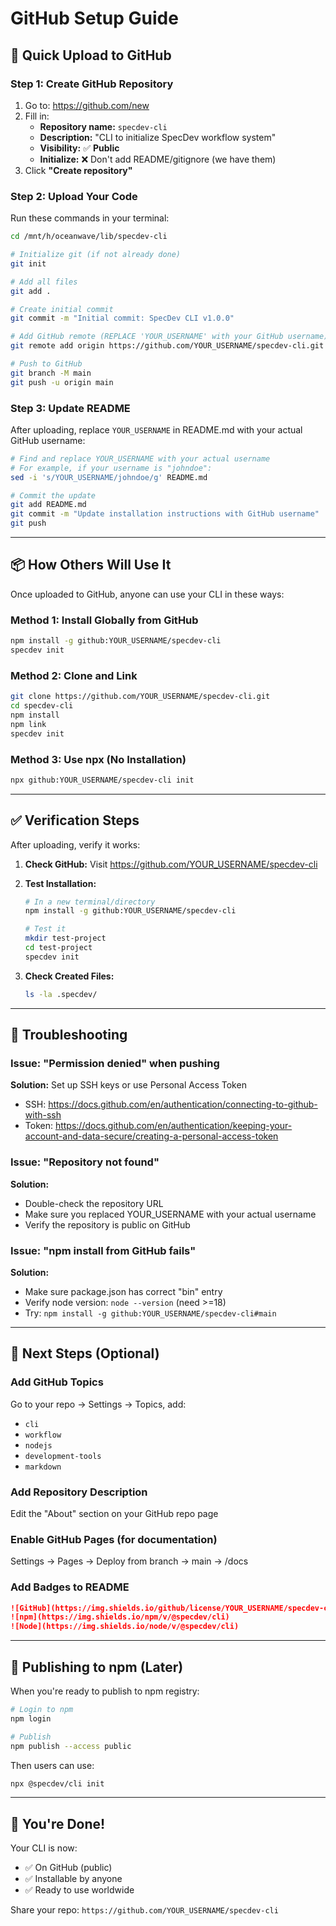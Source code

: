 # GitHub Setup Guide

## 🚀 Quick Upload to GitHub

### Step 1: Create GitHub Repository

1. Go to: https://github.com/new
2. Fill in:
   - **Repository name:** `specdev-cli`
   - **Description:** "CLI to initialize SpecDev workflow system"
   - **Visibility:** ✅ **Public**
   - **Initialize:** ❌ Don't add README/gitignore (we have them)
3. Click **"Create repository"**

### Step 2: Upload Your Code

Run these commands in your terminal:

```bash
cd /mnt/h/oceanwave/lib/specdev-cli

# Initialize git (if not already done)
git init

# Add all files
git add .

# Create initial commit
git commit -m "Initial commit: SpecDev CLI v1.0.0"

# Add GitHub remote (REPLACE 'YOUR_USERNAME' with your GitHub username)
git remote add origin https://github.com/YOUR_USERNAME/specdev-cli.git

# Push to GitHub
git branch -M main
git push -u origin main
```

### Step 3: Update README

After uploading, replace `YOUR_USERNAME` in README.md with your actual GitHub username:

```bash
# Find and replace YOUR_USERNAME with your actual username
# For example, if your username is "johndoe":
sed -i 's/YOUR_USERNAME/johndoe/g' README.md

# Commit the update
git add README.md
git commit -m "Update installation instructions with GitHub username"
git push
```

---

## 📦 How Others Will Use It

Once uploaded to GitHub, anyone can use your CLI in these ways:

### Method 1: Install Globally from GitHub
```bash
npm install -g github:YOUR_USERNAME/specdev-cli
specdev init
```

### Method 2: Clone and Link
```bash
git clone https://github.com/YOUR_USERNAME/specdev-cli.git
cd specdev-cli
npm install
npm link
specdev init
```

### Method 3: Use npx (No Installation)
```bash
npx github:YOUR_USERNAME/specdev-cli init
```

---

## ✅ Verification Steps

After uploading, verify it works:

1. **Check GitHub:** Visit https://github.com/YOUR_USERNAME/specdev-cli
2. **Test Installation:**
   ```bash
   # In a new terminal/directory
   npm install -g github:YOUR_USERNAME/specdev-cli

   # Test it
   mkdir test-project
   cd test-project
   specdev init
   ```

3. **Check Created Files:**
   ```bash
   ls -la .specdev/
   ```

---

## 🔧 Troubleshooting

### Issue: "Permission denied" when pushing
**Solution:** Set up SSH keys or use Personal Access Token
- SSH: https://docs.github.com/en/authentication/connecting-to-github-with-ssh
- Token: https://docs.github.com/en/authentication/keeping-your-account-and-data-secure/creating-a-personal-access-token

### Issue: "Repository not found"
**Solution:**
- Double-check the repository URL
- Make sure you replaced YOUR_USERNAME with your actual username
- Verify the repository is public on GitHub

### Issue: "npm install from GitHub fails"
**Solution:**
- Make sure package.json has correct "bin" entry
- Verify node version: `node --version` (need >=18)
- Try: `npm install -g github:YOUR_USERNAME/specdev-cli#main`

---

## 🎯 Next Steps (Optional)

### Add GitHub Topics
Go to your repo → Settings → Topics, add:
- `cli`
- `workflow`
- `nodejs`
- `development-tools`
- `markdown`

### Add Repository Description
Edit the "About" section on your GitHub repo page

### Enable GitHub Pages (for documentation)
Settings → Pages → Deploy from branch → main → /docs

### Add Badges to README
```markdown
![GitHub](https://img.shields.io/github/license/YOUR_USERNAME/specdev-cli)
![npm](https://img.shields.io/npm/v/@specdev/cli)
![Node](https://img.shields.io/node/v/@specdev/cli)
```

---

## 📝 Publishing to npm (Later)

When you're ready to publish to npm registry:

```bash
# Login to npm
npm login

# Publish
npm publish --access public
```

Then users can use:
```bash
npx @specdev/cli init
```

---

## 🎉 You're Done!

Your CLI is now:
- ✅ On GitHub (public)
- ✅ Installable by anyone
- ✅ Ready to use worldwide

Share your repo: `https://github.com/YOUR_USERNAME/specdev-cli`
